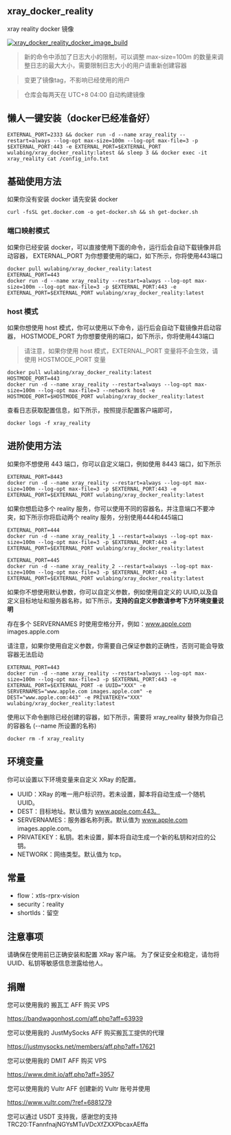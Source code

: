 ## xray_docker_reality
xray reality docker 镜像

[![xray_docker_reality_docker_image_build](https://github.com/wulabing/xray_docker/actions/workflows/xray_docker_reality.yml/badge.svg)](https://github.com/wulabing/xray_docker/actions/workflows/xray_docker_reality.yml)

> 新的命令中添加了日志大小的限制，可以调整 max-size=100m 的数量来调整日志的最大大小，需要限制日志大小的用户请重新创建容器

> 变更了镜像tag，不影响已经使用的用户

> 仓库会每两天在 UTC+8 04:00 自动构建镜像

## 懒人一键安装（docker已经准备好）
```
EXTERNAL_PORT=2333 && docker run -d --name xray_reality --restart=always --log-opt max-size=100m --log-opt max-file=3 -p $EXTERNAL_PORT:443 -e EXTERNAL_PORT=$EXTERNAL_PORT wulabing/xray_docker_reality:latest && sleep 3 && docker exec -it xray_reality cat /config_info.txt
```

## 基础使用方法

如果你没有安装 docker 请先安装 docker

```
curl -fsSL get.docker.com -o get-docker.sh && sh get-docker.sh
```
### 端口映射模式
如果你已经安装 docker，可以直接使用下面的命令，运行后会自动下载镜像并启动容器，
EXTERNAL_PORT 为你想要使用的端口，如下所示，你将使用443端口

```
docker pull wulabing/xray_docker_reality:latest
EXTERNAL_PORT=443
docker run -d --name xray_reality --restart=always --log-opt max-size=100m --log-opt max-file=3 -p $EXTERNAL_PORT:443 -e EXTERNAL_PORT=$EXTERNAL_PORT wulabing/xray_docker_reality:latest
```

### host 模式
如果你想使用 host 模式，你可以使用以下命令，运行后会自动下载镜像并启动容器，
HOSTMODE_PORT 为你想要使用的端口，如下所示，你将使用443端口
>请注意，如果你使用 host 模式，EXTERNAL_PORT 变量将不会生效，请使用 HOSTMODE_PORT 变量

```
docker pull wulabing/xray_docker_reality:latest
HOSTMODE_PORT=443
docker run -d --name xray_reality --restart=always --log-opt max-size=100m --log-opt max-file=3 --network host -e HOSTMODE_PORT=$HOSTMODE_PORT wulabing/xray_docker_reality:latest
```


查看日志获取配置信息，如下所示，按照提示配置客户端即可，

```
docker logs -f xray_reality 
```

## 进阶使用方法
如果你不想使用 443 端口，你可以自定义端口，例如使用 8443 端口，如下所示

```
EXTERNAL_PORT=8443
docker run -d --name xray_reality --restart=always --log-opt max-size=100m --log-opt max-file=3 -p $EXTERNAL_PORT:443 -e EXTERNAL_PORT=$EXTERNAL_PORT wulabing/xray_docker_reality:latest
```

如果你想启动多个 reality 服务，你可以使用不同的容器名，并注意端口不要冲突，如下所示你将启动两个 reality 服务，分别使用444和445端口

```
EXTERNAL_PORT=444
docker run -d --name xray_reality_1 --restart=always --log-opt max-size=100m --log-opt max-file=3 -p $EXTERNAL_PORT:443 -e EXTERNAL_PORT=$EXTERNAL_PORT wulabing/xray_docker_reality:latest

EXTERNAL_PORT=445
docker run -d --name xray_reality_2 --restart=always --log-opt max-size=100m --log-opt max-file=3 -p $EXTERNAL_PORT:443 -e EXTERNAL_PORT=$EXTERNAL_PORT wulabing/xray_docker_reality:latest
```

如果你不想使用默认参数，你可以自定义参数，例如使用自定义的 UUID,以及自定义目标地址和服务器名称，如下所示，**支持的自定义参数请参考下方环境变量说明**

存在多个 SERVERNAMES 时使用空格分开，例如：www.apple.com images.apple.com

请注意，如果你使用自定义参数，你需要自己保证参数的正确性，否则可能会导致容器无法启动
```
EXTERNAL_PORT=443
docker run -d --name xray_reality --restart=always --log-opt max-size=100m --log-opt max-file=3 -p $EXTERNAL_PORT:443 -e EXTERNAL_PORT=$EXTERNAL_PORT -e UUID="XXX" -e SERVERNAMES="www.apple.com images.apple.com" -e DEST="www.apple.com:443" -e PRIVATEKEY="XXX" wulabing/xray_docker_reality:latest
```

使用以下命令删除已经创建的容器，如下所示，需要将 xray_reality 替换为你自己的容器名 (--name 所设置的名称)

```
docker rm -f xray_reality
```


## 环境变量
你可以设置以下环境变量来自定义 XRay 的配置。
* UUID：XRay 的唯一用户标识符。若未设置，脚本将自动生成一个随机 UUID。
* DEST：目标地址。默认值为 www.apple.com:443。
* SERVERNAMES：服务器名称列表。默认值为 www.apple.com images.apple.com。
* PRIVATEKEY：私钥。若未设置，脚本将自动生成一个新的私钥和对应的公钥。
* NETWORK：网络类型。默认值为 tcp。

## 常量
* flow：xtls-rprx-vision
* security：reality
* shortIds：留空

## 注意事项
请确保在使用前已正确安装和配置 XRay 客户端。
为了保证安全和稳定，请勿将 UUID、私钥等敏感信息泄露给他人。

## 捐赠

您可以使用我的 搬瓦工 AFF 购买 VPS

https://bandwagonhost.com/aff.php?aff=63939

您可以使用我的 JustMySocks AFF 购买搬瓦工提供的代理

https://justmysocks.net/members/aff.php?aff=17621

您可以使用我的 DMIT AFF 购买 VPS

https://www.dmit.io/aff.php?aff=3957

您可以使用我的 Vultr AFF 创建新的 Vultr 账号并使用

https://www.vultr.com/?ref=6881279

您可以通过 USDT 支持我，感谢您的支持
TRC20:TFannfnajNGYsMTuVDcXfZXXPbcaxAEffa
